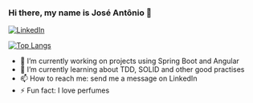 ### Hi there, my name is José Antônio 👋

[![LinkedIn](https://img.shields.io/badge/LinkedIn-0077B5?style=for-the-badge&logo=linkedin&logoColor=white)](https://www.linkedin.com/in/jos%C3%A9-ant%C3%B4nio-carneiro-%C3%A1vila-63ab331b2)

[![Top Langs](https://github-readme-stats.vercel.app/api/top-langs/?username=ZezeSheep&layout=donut-vertical&theme=tokyonight)](https://github.com/anuraghazra/github-readme-stats)

- 🔭 I’m currently working on projects using Spring Boot and Angular
- 🌱 I’m currently learning about TDD, SOLID and other good practises
- 📫 How to reach me: send me a message on LinkedIn
- ⚡ Fun fact: I love perfumes

